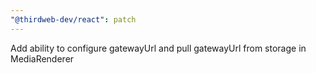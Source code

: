 ```yaml
---
"@thirdweb-dev/react": patch
---
```


Add ability to configure gatewayUrl and pull gatewayUrl from storage in MediaRenderer
